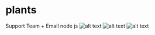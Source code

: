 # plants
Support Team + Email node js
![alt text](https://github.com/rwu231/FuturePlants/blob/main/20210319_065745.jpg)
![alt text](https://github.com/rwu231/FuturePlants/blob/main/Screenshot_20210319-063053.png)
![alt text](https://github.com/raywu1/FuturePlants/blob/main/Untitled.png)
